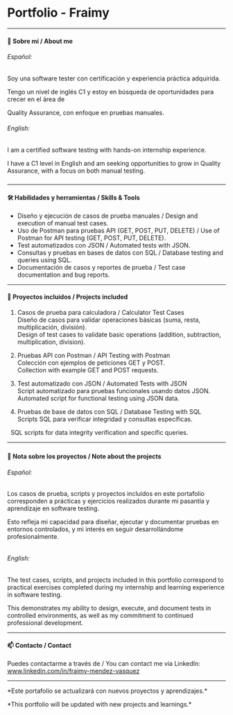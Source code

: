 # **Portfolio - Fraimy**







---



#### 👋 Sobre mí / About me





###### Español:

Soy una software tester con certificación y experiencia práctica adquirida.  

Tengo un nivel de inglés C1 y estoy en búsqueda de oportunidades para crecer en el área de 

Quality Assurance, con enfoque en pruebas manuales.





###### English:

I am a certified software testing with hands-on internship experience.  

I have a C1 level in English and am seeking opportunities to grow in Quality Assurance, with a focus on both manual testing.

##### 

---



#### 🛠️ Habilidades y herramientas / Skills \& Tools





* Diseño y ejecución de casos de prueba manuales / Design and execution of manual test cases.
* Uso de Postman para pruebas API (GET, POST, PUT, DELETE) / Use of Postman for API testing (GET, POST, PUT, DELETE).
* Test automatizados con JSON / Automated tests with JSON.
* Consultas y pruebas en bases de datos con SQL / Database testing and queries using SQL.
* Documentación de casos y reportes de prueba / Test case documentation and bug reports.



---



#### 📂 Proyectos incluidos / Projects included





1. Casos de prueba para calculadora / Calculator Test Cases  
   Diseño de casos para validar operaciones básicas (suma, resta, multiplicación, división).  
   Design of test cases to validate basic operations (addition, subtraction, multiplication, division).
   
2. Pruebas API con Postman / API Testing with Postman  
   Colección con ejemplos de peticiones GET y POST.  
   Collection with example GET and POST requests.
   
3. Test automatizado con JSON / Automated Tests with JSON  
   Script automatizado para pruebas funcionales usando datos JSON.  
   Automated script for functional testing using JSON data.
   
4. Pruebas de base de datos con SQL / Database Testing with SQL  
   Scripts SQL para verificar integridad y consultas específicas.  

&nbsp;  SQL scripts for data integrity verification and specific queries.



---

##### 

#### 📌 Nota sobre los proyectos / Note about the projects





###### Español: 

Los casos de prueba, scripts y proyectos incluidos en este portafolio corresponden a prácticas y ejercicios realizados durante mi pasantía y aprendizaje en software testing.  

Esto refleja mi capacidad para diseñar, ejecutar y documentar pruebas en entornos controlados, y mi interés en seguir desarrollándome profesionalmente.



###### 

###### English: 

The test cases, scripts, and projects included in this portfolio correspond to practical exercises completed during my internship and learning experience in software testing.  

This demonstrates my ability to design, execute, and document tests in controlled environments, as well as my commitment to continued professional development.



---



#### 📫 Contacto / Contact





Puedes contactarme a través de / You can contact me via LinkedIn: www.linkedin.com/in/fraimy-mendez-vasquez  



---



\*Este portafolio se actualizará con nuevos proyectos y aprendizajes.\*  

\*This portfolio will be updated with new projects and learnings.\*



